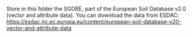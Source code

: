 Store in this folder the SGDBE, part of the European Soil Database v2.0 (vector and attribute data).
You can download the data from ESDAC: https://esdac.jrc.ec.europa.eu/content/european-soil-database-v20-vector-and-attribute-data
